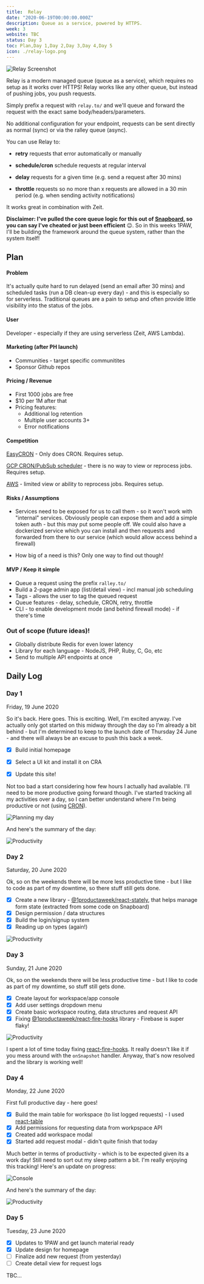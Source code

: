 ```yaml
---
title:  Relay
date: "2020-06-19T00:00:00.000Z"
description: Queue as a service, powered by HTTPS.
week: 3
website: TBC
status: Day 3
toc: Plan,Day 1,Day 2,Day 3,Day 4,Day 5
icon: ./relay-logo.png
---
```


![Relay Screenshot](./relay-screenshot.png "Relay Screenshot")

Relay is a modern managed queue (queue as a service), which requires no setup as it works over HTTPS! Relay works like any other queue, but instead of pushing jobs, you push requests.

Simply prefix a request with `relay.to/` and we'll queue and forward the request with the exact same body/headers/parameters. 

No additional configuration for your endpoint, requests can be sent directly as normal (sync) or via the ralley queue (async).


You can use Relay to:

 * **retry** requests that error automatically or manually

 * **schedule/cron** schedule requests at regular interval
 
 * **delay** requests for a given time (e.g. send a request after 30 mins)

 * **throttle** requests so no more than x requests are allowed in a 30 min period (e.g. when sending activity notifications)

It works great in combination with Zeit.

**Disclaimer: I've pulled the core queue logic for this out of [Snapboard](/snapboard), so you can say I've cheated or just been efficient** 😉. So in this weeks 1PAW, I'll be building the framework around the queue system, rather than the system itself!


## Plan

#### Problem

It's actually quite hard to run delayed (send an email after 30 mins) and scheduled tasks (run a DB clean-up every day) - and this is especially so for serverless. Traditional queues are a pain to setup and often provide little visibility into the status of the jobs.


#### User

Developer - especially if they are using serverless (Zeit, AWS Lambda).


#### Marketing (after PH launch)

  * Communities - target specific communitites
  * Sponsor Github repos


#### Pricing / Revenue

 * First 1000 jobs are free
 * $10 per 1M after that
 * Pricing features:
   * Additional log retention
   * Multiple user accounts 3+
   * Error notifications


#### Competition

[EasyCRON](https://www.easycron.com/) - Only does CRON. Requires setup.

[GCP CRON/PubSub scheduler](https://cloud.google.com/pubsub/docs) - there is no way to view or reprocess jobs. Requires setup.

[AWS](https://aws.amazon.com/sqs/) - limited view or ability to reprocess jobs. Requires setup.


#### Risks / Assumptions

 * Services need to be exposed for us to call them - so it won't work with "internal" services. Obviously people can expose them and add a simple token auth - but this may put some people off. We could also have a dockerized service which you can install and then requests and forwarded from there to our service (which would allow access behind a firewall)

 * How big of a need is this? Only one way to find out though!


#### MVP / Keep it simple

 * Queue a request using the prefix `ralley.to/`
 * Build a 2-page admin app (list/detail view) - incl manual job scheduling 
 * Tags - allows the user to tag the queued request
 * Queue features - delay, schedule, CRON, retry, throttle
 * CLI - to enable development mode (and behind firewall mode) - if there's time


### Out of scope (future ideas)!

 * Globally distribute Redis for even lower latency
 * Library for each language - NodeJS, PHP, Ruby, C, Go, etc
 * Send to multiple API endpoints at once


## Daily Log

### Day 1
Friday, 19 June 2020

So it's back. Here goes. This is exciting. Well, I'm excited anyway. I've actually only got started on this midway through the day so I'm already a bit behind - but I'm determined to keep to the launch date of Thursday 24 June - and there will always be an excuse to push this back a week.

  - [x] Build initial homepage 
  - [x] Select a UI kit and install it on CRA
  - [x] Update this site!


Not too bad a start considering how few hours I actually had available. I'll need to be more productive going forward though. I've started tracking all my activities over a day, so I can better understand where I'm being productive or not (using [CRON](https://cron.app/)).

![Planning my day](./planning-my-day.png "Planning my day")

And here's the summary of the day:

![Productivity](./productivity-1906.png)


### Day 2
Saturday, 20 June 2020

Ok, so on the weekends there will be more less productive time - but I like to code as part of my downtime, so there stuff still gets done.

  - [x] Create a new library - [@1productaweek/react-stately](https://github.com/1productaweek/react-stately), that helps manage form state (extracted from some code on Snapboard)
  - [x] Design permission / data structures
  - [x] Build the login/signup system
  - [x] Reading up on types (again!)

![Productivity](./productivity-2006.png)


### Day 3
Sunday, 21 June 2020

Ok, so on the weekends there will be less productive time - but I like to code as part of my downtime, so stuff still gets done.

  - [x] Create layout for workspace/app console
  - [x] Add user settings dropdown menu
  - [x] Create basic workspace routing, data structures and request API
  - [x] Fixing [@1productaweek/react-fire-hooks](https://github.com/1productaweek/react-fire-hooks) library - Firebase is super flaky!

![Productivity](./productivity-2106.png)

I spent a lot of time today fixing [react-fire-hooks](https://github.com/1productaweek/react-fire-hooks). It really doesn't like it if you mess around with the `onSnapshot` handler. Anyway, that's now resolved and the library is working well!


### Day 4
Monday, 22 June 2020

First full productive day - here goes!

  - [x] Build the main table for workspace (to list logged requests) - I used [react-table](https://github.com/tannerlinsley/react-table)
  - [x] Add permissions for requesting data from workpspace API
  - [x] Created add workspace modal
  - [x] Started add request modal - didn't quite finish that today

Much better in terms of productivity - which is to be expected given its a work day! Still need to sort out my sleep pattern a bit. I'm really enjoying this tracking! Here's an update on progress:

![Console](./console.png)

And here's the summary of the day:

![Productivity](./productivity-2206.png)


### Day 5
Tuesday, 23 June 2020

  - [x] Updates to 1PAW and get launch material ready
  - [x] Update design for homepage
  - [ ] Finalize add new request (from yesterday)
  - [ ] Create detail view for request logs

TBC...